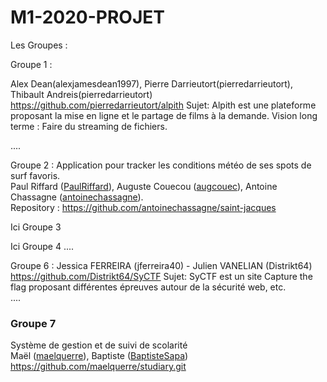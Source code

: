 # M1-2020-PROJET

Les Groupes : 

Groupe 1 :

Alex Dean(alexjamesdean1997), Pierre Darrieutort(pierredarrieutort), Thibault Andreis(pierredarrieutort)
https://github.com/pierredarrieutort/alpith
Sujet: Alpith est une plateforme proposant la mise en ligne et le partage de films à la demande.
Vision long terme : Faire du streaming de fichiers.

....

Groupe 2 :
Application pour tracker les conditions météo de ses spots de surf favoris.  
Paul Riffard ([PaulRiffard](https://github.com/PaulRiffard)), Auguste Couecou ([augcouec](https://github.com/augcouec)), Antoine Chassagne ([antoinechassagne](https://github.com/antoinechassagne)).  
Repository : https://github.com/antoinechassagne/saint-jacques

Ici Groupe 3

Ici Groupe 4
....

Groupe 6 :
Jessica FERREIRA (jferreira40) - Julien VANELIAN (Distrikt64)
https://github.com/Distrikt64/SyCTF
Sujet: SyCTF est un site Capture the flag proposant différentes épreuves autour de la sécurité web, etc.  
....

### Groupe 7

Système de gestion et de suivi de scolarité\
Maël ([maelquerre](https://github.com/maelquerre)), Baptiste ([BaptisteSapa](https://github.com/BaptisteSapa))\
https://github.com/maelquerre/studiary.git
